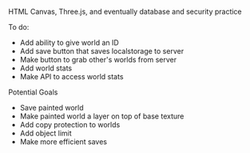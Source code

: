 HTML Canvas, Three.js, and eventually database and security practice

To do:
- Add ability to give world an ID
- Add save button that saves localstorage to server
- Make button to grab other's worlds from server
- Add world stats
- Make API to access world stats

Potential Goals
- Save painted world
- Make painted world a layer on top of base texture
- Add copy protection to worlds
- Add object limit
- Make more efficient saves
